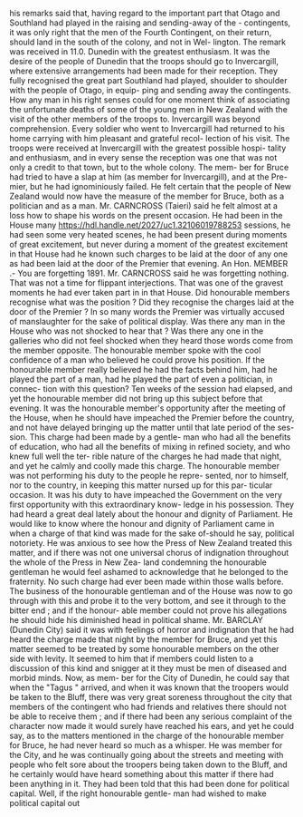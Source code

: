 his remarks said that, having regard to the important part that Otago and Southland had played in the raising and sending-away of the \- contingents, it was only right that the men of the Fourth Contingent, on their return, should land in the south of the colony, and not in Wel- lington. The remark was received in 11.0. Dunedin with the greatest enthusiasm. It was the desire of the people of Dunedin that the troops should go to Invercargill, where extensive arrangements had been made for their reception. They fully recognised the great part Southland had played, shoulder to shoulder with the people of Otago, in equip- ping and sending away the contingents. How any man in his right senses could for one moment think of associating the unfortunate deaths of some of the young men in New Zealand with the visit of the other members of the troops to. Invercargill was beyond comprehension. Every soldier who went to Invercargill had returned to his home carrying with him pleasant and grateful recol- lection of his visit. The troops were received at Invercargill with the greatest possible hospi- tality and enthusiasm, and in every sense the reception was one that was not only a credit to that town, but to the whole colony. The mem- ber for Bruce had tried to have a slap at him (as member for Invercargill), and at the Pre- mier, but he had ignominiously failed. He felt certain that the people of New Zealand would now have the measure of the member for Bruce, both as a politician and as a man. Mr. CARNCROSS (Taieri) said he felt almost at a loss how to shape his words on the present occasion. He had been in the House many https://hdl.handle.net/2027/uc1.32106019788253 sessions, he had seen some very heated scenes, he had been present during moments of great excitement, but never during a moment of the greatest excitement in that House had he known such charges to be laid at the door of any one as had been laid at the door of the Premier that evening. An Hon. MEMBER .- You are forgetting 1891. Mr. CARNCROSS said he was forgetting nothing. That was not a time for flippant interjections. That was one of the gravest moments he had ever taken part in in that House. Did honourable members recognise what was the position ? Did they recognise the charges laid at the door of the Premier ? In so many words the Premier was virtually accused of manslaughter for the sake of political display. Was there any man in the House who was not shocked to hear that ? Was there any one in the galleries who did not feel shocked when they heard those words come from the member opposite. The honourable member spoke with the cool confidence of a man who believed he could prove his position. If the honourable member really believed he had the facts behind him, had he played the part of a man, had he played the part of even a politician, in connec- tion with this question? Ten weeks of the session had elapsed, and yet the honourable member did not bring up this subject before that evening. It was the honourable member's opportunity after the meeting of the House, when he should have impeached the Premier before the country, and not have delayed bringing up the matter until that late period of the ses- sion. This charge had been made by a gentle- man who had all the benefits of education, who had all the benefits of mixing in refined society, and who knew full well the ter- rible nature of the charges he had made that night, and yet he calmly and coolly made this charge. The honourable member was not performing his duty to the people he repre- sented, nor to himself, nor to the country, in keeping this matter nursed up for this par- ticular occasion. It was his duty to have impeached the Government on the very first opportunity with this extraordinary know- ledge in his possession. They had heard a great deal lately about the honour and dignity of Parliament. He would like to know where the honour and dignity of Parliament came in when a charge of that kind was made for the sake of-should he say, political notoriety. He was anxious to see how the Press of New Zealand treated this matter, and if there was not one universal chorus of indignation throughout the whole of the Press in New Zea- land condemning the honourable gentleman he would feel ashamed to acknowledge that he belonged to the fraternity. No such charge had ever been made within those walls before. The business of the honourable gentleman and of the House was now to go through with this and probe it to the very bottom, and see it through to the bitter end ; and if the honour- able member could not prove his allegations he should hide his diminished head in political shame. Mr. BARCLAY (Dunedin City) said it was with feelings of horror and indignation that he had heard the charge made that night by the member for Bruce, and yet this matter seemed to be treated by some honourable members on the other side with levity. It seemed to him that if members could listen to a discussion of this kind and snigger at it they must be men of diseased and morbid minds. Now, as mem- ber for the City of Dunedin, he could say that when the "Tagus " arrived, and when it was known that the troopers would be taken to the Bluff, there was very great soreness throughout the city that members of the contingent who had friends and relatives there should not be able to receive them ; and if there had been any serious complaint of the character now made it would surely have reached his ears, and yet he could say, as to the matters mentioned in the charge of the honourable member for Bruce, he had never heard so much as a whisper. He was member for the City, and he was continually going about the streets and meeting with people who felt sore about the troopers being taken down to the Bluff, and he certainly would have heard something about this matter if there had been anything in it. They had been told that this had been done for political capital. Well, if the right honourable gentle- man had wished to make political capital out 